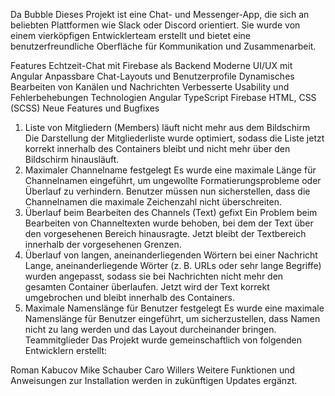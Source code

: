 Da Bubble 
Dieses Projekt ist eine Chat- und Messenger-App, die sich an beliebten Plattformen wie Slack oder Discord orientiert. Sie wurde von einem vierköpfigen Entwicklerteam erstellt und bietet eine benutzerfreundliche Oberfläche für Kommunikation und Zusammenarbeit.

Features
Echtzeit-Chat mit Firebase als Backend
Moderne UI/UX mit Angular
Anpassbare Chat-Layouts und Benutzerprofile
Dynamisches Bearbeiten von Kanälen und Nachrichten
Verbesserte Usability und Fehlerbehebungen
Technologien
Angular
TypeScript
Firebase
HTML, CSS (SCSS)
Neue Features und Bugfixes
1. Liste von Mitgliedern (Members) läuft nicht mehr aus dem Bildschirm
Die Darstellung der Mitgliederliste wurde optimiert, sodass die Liste jetzt korrekt innerhalb des Containers bleibt und nicht mehr über den Bildschirm hinausläuft.
2. Maximaler Channelname festgelegt
Es wurde eine maximale Länge für Channelnamen eingeführt, um ungewollte Formatierungsprobleme oder Überlauf zu verhindern. Benutzer müssen nun sicherstellen, dass die Channelnamen die maximale Zeichenzahl nicht überschreiten.
3. Überlauf beim Bearbeiten des Channels (Text) gefixt
Ein Problem beim Bearbeiten von Channeltexten wurde behoben, bei dem der Text über den vorgesehenen Bereich hinausragte. Jetzt bleibt der Textbereich innerhalb der vorgesehenen Grenzen.
4. Überlauf von langen, aneinanderliegenden Wörtern bei einer Nachricht
Lange, aneinanderliegende Wörter (z. B. URLs oder sehr lange Begriffe) wurden angepasst, sodass sie bei Nachrichten nicht mehr den gesamten Container überlaufen. Jetzt wird der Text korrekt umgebrochen und bleibt innerhalb des Containers.
5. Maximale Namenslänge für Benutzer festgelegt
Es wurde eine maximale Namenslänge für Benutzer eingeführt, um sicherzustellen, dass Namen nicht zu lang werden und das Layout durcheinander bringen.
Teammitglieder
Das Projekt wurde gemeinschaftlich von folgenden Entwicklern erstellt:

Roman Kabucov
Mike Schauber
Caro Willers
Weitere Funktionen und Anweisungen zur Installation werden in zukünftigen Updates ergänzt.
